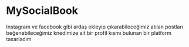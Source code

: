 # MySocialBook
 Instagram ve facebook gibi ardaş ekleyip çıkarabileceğimiz atılan postları beğenebileceğimiz knedimize ait bir profil kısmı bulunan bir platform tasarladım
